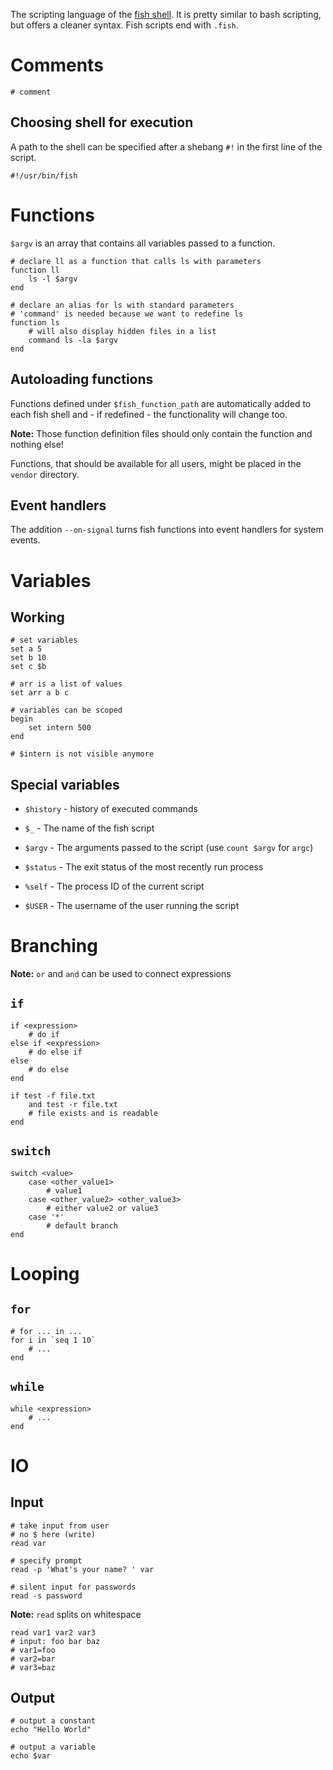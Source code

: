 The scripting language of the [fish shell](https://github.com/fish-shell/fish-shell). It is pretty similar to bash scripting, but offers a cleaner syntax. Fish scripts end with `.fish`. 

# Comments

    # comment

## Choosing shell for execution

A path to the shell can be specified after a shebang `#!` in the first line of the script.

    #!/usr/bin/fish

# Functions

`$argv` is an array that contains all variables passed to a function.

``` fish
# declare ll as a function that calls ls with parameters
function ll 
    ls -l $argv
end

# declare an alias for ls with standard parameters
# 'command' is needed because we want to redefine ls 
function ls
    # will also display hidden files in a list
    command ls -la $argv
end
```

## Autoloading functions

Functions defined under `$fish_function_path` are automatically added to each fish shell and - if redefined - the functionality will change too. 

**Note:** Those function definition files should only contain the function and nothing else!

Functions, that should be available for all users, might be placed in the `vendor` directory.

## Event handlers

The addition `--on-signal` turns fish functions into event handlers for system events.

# Variables

## Working

```
# set variables
set a 5
set b 10
set c $b 

# arr is a list of values
set arr a b c

# variables can be scoped
begin
    set intern 500
end

# $intern is not visible anymore
```

## Special variables

- `$history` - history of executed commands 

- `$_` - The name of the fish script

- `$argv` - The arguments passed to the script (use `count $argv` for `argc`) 

- `$status` - The exit status of the most recently run process

- `%self` - The process ID of the current script

- `$USER` - The username of the user running the script

# Branching

**Note:** `or` and `and` can be used to connect expressions

## `if`
    
    if <expression>
        # do if
    else if <expression>
        # do else if
    else
        # do else
    end

    if test -f file.txt
        and test -r file.txt
        # file exists and is readable
    end
    
## `switch`

    switch <value>
        case <other_value1>
            # value1 
        case <other_value2> <other_value3>
            # either value2 or value3
        case '*'
            # default branch
    end
 
# Looping

## `for`

    # for ... in ...
    for i in `seq 1 10`
        # ...
    end

## `while`

    while <expression> 
        # ...
    end

# IO

## Input
    
    # take input from user
    # no $ here (write)
    read var

    # specify prompt
    read -p 'What's your name? ' var
   
    # silent input for passwords
    read -s password

**Note:** `read` splits on whitespace 

    read var1 var2 var3
    # input: foo bar baz
    # var1=foo
    # var2=bar
    # var3=baz
    
## Output 
    
    # output a constant
    echo "Hello World"

    # output a variable
    echo $var
